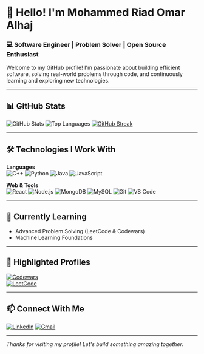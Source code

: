 # 👋 Hello! I'm Mohammed Riad Omar Alhaj

### 💻 Software Engineer | Problem Solver | Open Source Enthusiast

Welcome to my GitHub profile! I'm passionate about building efficient software, solving real-world problems through code, and continuously learning and exploring new technologies.

---

## 📊 GitHub Stats

![GitHub Stats](https://github-readme-stats.vercel.app/api?username=Mohammedriad12&show_icons=true&theme=dark&hide_border=true)
![Top Languages](https://github-readme-stats.vercel.app/api/top-langs/?username=Mohammedriad12&layout=compact&theme=dark&hide_border=true)
[![GitHub Streak](https://github-readme-streak-stats-six-ruddy-97.vercel.app?user=Mohammedriad12%20&theme=dark)](https://git.io/streak-stats)

---

## 🛠️ Technologies I Work With

**Languages**  
![C++](https://img.shields.io/badge/C++-00599C?style=flat&logo=cplusplus&logoColor=white)
![Python](https://img.shields.io/badge/Python-3776AB?style=flat&logo=python&logoColor=white)
![Java](https://img.shields.io/badge/Java-ED8B00?style=flat&logo=java&logoColor=white)
![JavaScript](https://img.shields.io/badge/JavaScript-F7DF1E?style=flat&logo=javascript&logoColor=black)

**Web & Tools**  
![React](https://img.shields.io/badge/React-20232A?style=flat&logo=react&logoColor=61DAFB)
![Node.js](https://img.shields.io/badge/Node.js-339933?style=flat&logo=node.js&logoColor=white)
![MongoDB](https://img.shields.io/badge/MongoDB-4EA94B?style=flat&logo=mongodb&logoColor=white)
![MySQL](https://img.shields.io/badge/MySQL-00758F?style=flat&logo=mysql&logoColor=white)
![Git](https://img.shields.io/badge/Git-F05032?style=flat&logo=git&logoColor=white)
![VS Code](https://img.shields.io/badge/VS_Code-007ACC?style=flat&logo=visual-studio-code&logoColor=white)

---

## 🚀 Currently Learning

- Advanced Problem Solving (LeetCode & Codewars)
- Machine Learning Foundations

---

## 🌟 Highlighted Profiles

[![Codewars](https://www.codewars.com/users/Mohammedriad12/badges/large)](https://www.codewars.com/users/Mohammedriad12)  
[![LeetCode](https://leetcard.jacoblin.cool/Mohammedriad12?theme=dark&font=Kite%20One)](https://leetcode.com/Mohammedriad12)

---

## 📫 Connect With Me

[![LinkedIn](https://img.shields.io/badge/LinkedIn-Connect-blue?style=flat&logo=linkedin)](https://www.linkedin.com/in/Mohammedriad12)
[![Gmail](https://img.shields.io/badge/Gmail-Contact-red?style=flat&logo=gmail)](mailto:alhajjmohammedriad@gmail.com)

---

*Thanks for visiting my profile! Let's build something amazing together.*
